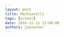 ```yaml
---
layout: post
title: Machiavelli
tags: [school]
date: 2016-12-11 13:00:00
authors: jayvarner
---
```

